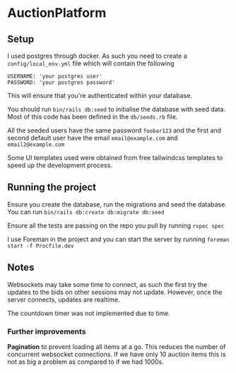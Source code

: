 # AuctionPlatform

## Setup
I used postgres through docker. As such you need to create a `config/local_env.yml` file which will contain the following
```
USERNAME: 'your postgres user'
PASSWORD: 'your postgres password'
```
This will ensure that you're authenticated within your database. 

You should run `bin/rails db:seed` to initialise the database with seed data. Most of this code has been defined in the `db/seeds.rb` file.

All the seeded users have the same password `foobar123` and the first and second default user have the email `email@example.com` and `email2@example.com`

Some UI templates used were obtained from free tailwindcss templates to speed up the development process.

## Running the project
Ensure you create the database, run the migrations and seed the database. You can run `bin/rails db:create db:migrate db:seed`

Ensure all the tests are passing on the repo you pull by running `rspec spec`

I use Foreman in the project and you can start the server by running `foreman start -f Procfile.dev`

## Notes
Websockets may take some time to connect, as such the first try the updates to the bids on other sessions may not update. However, once the server connects, updates are realtime.

The countdown timer was not implemented due to time. 

### Further improvements 
**Pagination** to prevent loading all items at a go. This reduces the number of concurrent websocket connections. If we have only 10 auction items this is not as big a problem as compared to if we had 1000s. 